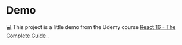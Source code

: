 # Demo

:computer: This project is a little demo from the Udemy course [React 16 - The Complete Guide ](https://www.udemy.com/react-the-complete-guide-incl-redux/learn/v4/overview).

